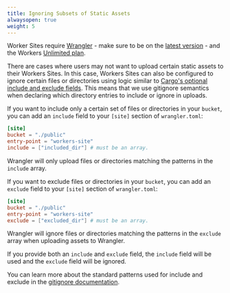 ```yaml
---
title: Ignoring Subsets of Static Assets
alwaysopen: true
weight: 5
---
```


Worker Sites require [Wrangler](https://github.com/cloudflare/wrangler) - make sure to be on the [latest version](/quickstart/#updating-the-cli) - and the Workers [Unlimited plan](https://workers.cloudflare.com/sites#plans).

There are cases where users may not want to upload certain static assets to their Workers Sites.
In this case, Workers Sites can also be configured to ignore certain files or directories using logic 
similar to [Cargo's optional include and exclude fields](https://doc.rust-lang.org/cargo/reference/manifest.html#the-exclude-and-include-fields-optional).
This means that we use gitignore semantics when declaring which directory entries to include or ignore in uploads.

If you want to include only a certain set of files or directories in your `bucket`, you can add an `include` field to your
`[site]` section of `wrangler.toml`:
```toml
[site]
bucket = "./public"
entry-point = "workers-site" 
include = ["included_dir"] # must be an array.
```
Wrangler will only upload files or directories matching the patterns in the `include` array.

If you want to exclude files or directories in your `bucket`, you can add an `exclude` field to your
`[site]` section of `wrangler.toml`:
```toml
[site]
bucket = "./public"
entry-point = "workers-site" 
exclude = ["excluded_dir"] # must be an array.
```
Wrangler will ignore files or directories matching the patterns in the `exclude` array when uploading assets to Wrangler.

If you provide both an `include` and `exclude` field, the `include` field will be used and the `exclude` field will be ignored.

You can learn more about the standard patterns used for include and exclude in the [gitignore documentation](https://git-scm.com/docs/gitignore).